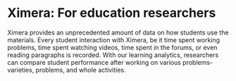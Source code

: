 Ximera: For education researchers
=================================

Ximera provides an unprecedented amount of data on how students use
the materials. Every student interaction with Ximera, be it time spent
working problems, time spent watching videos, time spent in the
forums, or even reading paragraphs is recorded. With our learning
analytics, researchers can compare student performance after working
on various problems-varieties, problems, and whole activities. 





